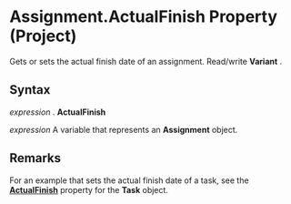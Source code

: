 
# Assignment.ActualFinish Property (Project)

Gets or sets the actual finish date of an assignment. Read/write  **Variant** .


## Syntax

 _expression_ . **ActualFinish**

 _expression_ A variable that represents an **Assignment** object.


## Remarks

For an example that sets the actual finish date of a task, see the  **[ActualFinish](183ce863-c7e9-77a7-1f0d-1452596b1b23.md)** property for the **Task** object.

